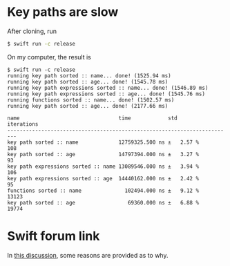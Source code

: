 # Key paths are slow

After cloning, run

```sh
$ swift run -c release
```

On my computer, the result is

```
$ swift run -c release
running key path sorted :: name... done! (1525.94 ms)
running key path sorted :: age... done! (1545.78 ms)
running key path expressions sorted :: name... done! (1546.89 ms)
running key path expressions sorted :: age... done! (1545.76 ms)
running functions sorted :: name... done! (1502.57 ms)
running key path sorted :: age... done! (2177.66 ms)

name                                time            std        iterations
-------------------------------------------------------------------------
key path sorted :: name             12759325.500 ns ±   2.57 %        108
key path sorted :: age              14797394.000 ns ±   3.27 %         93
key path expressions sorted :: name 13089546.000 ns ±   3.94 %        106
key path expressions sorted :: age  14440162.000 ns ±   2.42 %         95
functions sorted :: name              102494.000 ns ±   9.12 %      13123
key path sorted :: age                 69360.000 ns ±   6.88 %      19774
```

# Swift forum link

In [this discussion](https://forums.swift.org/t/runtime-performance-cost-of-key-paths/36095), some reasons are provided as to why.
